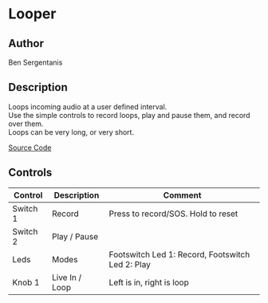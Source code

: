 # Looper

## Author

Ben Sergentanis

## Description
Loops incoming audio at a user defined interval.  
Use the simple controls to record loops, play and pause them, and record over them.   
Loops can be very long, or very short.  

[Source Code](https://github.com/electro-smith/DaisyExamples/tree/master/petal/Looper)
  
## Controls
| Control | Description | Comment |
| --- | --- | --- |
| Switch 1 | Record | Press to record/SOS. Hold to reset |
| Switch 2 | Play / Pause| |
| Leds | Modes | Footswitch Led 1: Record, Footswitch Led 2: Play |
| Knob 1 | Live In / Loop | Left is in, right is loop |



